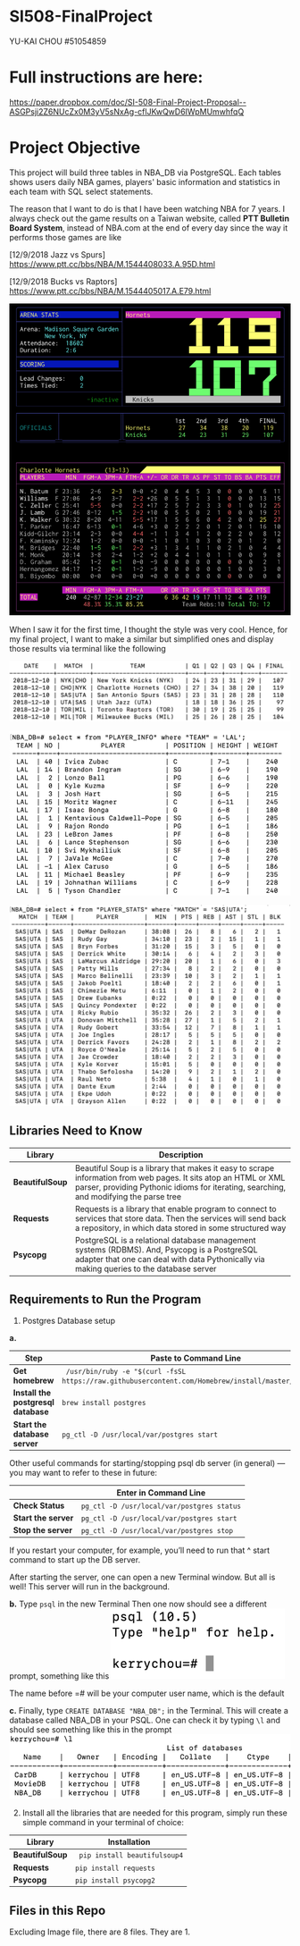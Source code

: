 # SI508-FinalProject
YU-KAI CHOU #51054859

# Full instructions are here:

https://paper.dropbox.com/doc/SI-508-Final-Project-Proposal--ASGPsji2Z6NUcZx0M3yV5sNxAg-cflJKwQwD6IWpMUmwhfqQ

# Project Objective
This project will build three tables in NBA_DB via PostgreSQL. Each tables shows users daily NBA games, players' basic information and statistics in each team with SQL select statements.

The reason that I want to do is that I have been watching NBA for 7 years. I always check out the game results on a Taiwan website, called **PTT Bulletin Board System**, instead of NBA.com at the end of every day since the way it performs those games are like

[12/9/2018 Jazz vs Spurs] https://www.ptt.cc/bbs/NBA/M.1544408033.A.95D.html

[12/9/2018 Bucks vs Raptors] https://www.ptt.cc/bbs/NBA/M.1544405017.A.E79.html

![EXAMPLE](https://github.com/UMYKC/SI508-FinalProject/blob/master/Image/NBA_HORNETS_SPURS_PTT.png)

When I saw it for the first time, I thought the style was very cool. Hence, for my final project, I want to make a similar but simplified ones and display those results via terminal like the following


![BOX SCORE TABLE](https://github.com/UMYKC/SI508-FinalProject/blob/master/Image/BOX_SCORE_TABLE.png)

![PLAYER INFO TABLE](https://github.com/UMYKC/SI508-FinalProject/blob/master/Image/PLAYER_INFO_TABLE.png)

![PLAYER STATS TABLE](https://github.com/UMYKC/SI508-FinalProject/blob/master/Image/PLAYER_STATS_TABLE.png)



## Libraries Need to Know
| Library | Description |
| ---- | --- |
| **BeautifulSoup** | Beautiful Soup is a library that makes it easy to scrape information from web pages. It sits atop an HTML or XML parser, providing Pythonic idioms for iterating, searching, and modifying the parse tree|
| **Requests** | Requests is a library that enable program to connect to services that store data. Then the services will send back a repository, in which data stored in some structured way|
| **Psycopg** | PostgreSQL is a relational database management systems (RDBMS). And, Psycopg is a PostgreSQL adapter that one can deal with data Pythonically via making queries to the database server|

## Requirements to Run the Program
1. Postgres Database setup

**a.**

| Step | Paste to Command Line |
| ---- | --- |
| **Get homebrew** | ``` /usr/bin/ruby -e "$(curl -fsSL https://raw.githubusercontent.com/Homebrew/install/master/install)"```|
| **Install the postgresql database** | ``` brew install postgres ```|
| **Start the database server** | ``` pg_ctl -D /usr/local/var/postgres start ```|

Other useful commands for starting/stopping psql db server (in general) — you may want to refer to these in future:

|  |Enter in Command Line |
| ---- | --- |
| **Check Status** | ```pg_ctl -D /usr/local/var/postgres status```|
| **Start the server** | ```pg_ctl -D /usr/local/var/postgres start```|
| **Stop the server** | ```pg_ctl -D /usr/local/var/postgres stop```|

If you restart your computer, for example, you’ll need to run that ^ start command to start up the DB server.

After starting the server, one can open a new Terminal window. But all is well! This server will run in the background.

**b.**
Type ```psql``` in the new Terminal
Then one now should see a different prompt, something like this
![PSQL](https://github.com/UMYKC/SI508-FinalProject/blob/master/Image/PSQL.png)

The name before =# will be your computer user name, which is the default

**c.**
Finally, type ```CREATE DATABASE "NBA_DB";``` in the Terminal.
This will create a database called NBA_DB in your PSQL. One can check it by typing ```\l``` and should see something like this in the prompt
![DB](https://github.com/UMYKC/SI508-FinalProject/blob/master/Image/DB.png)


2. Install all the libraries that are needed for this program, simply run these simple command in your terminal of choice:

| Library | Installation |
| ---- | --- |
| **BeautifulSoup** | ``` pip install beautifulsoup4```|
| **Requests** | ``` pip install requests ```|
| **Psycopg** | ``` pip install psycopg2 ```|


## Files in this Repo
Excluding Image file, there are 8 files. They are
1.
